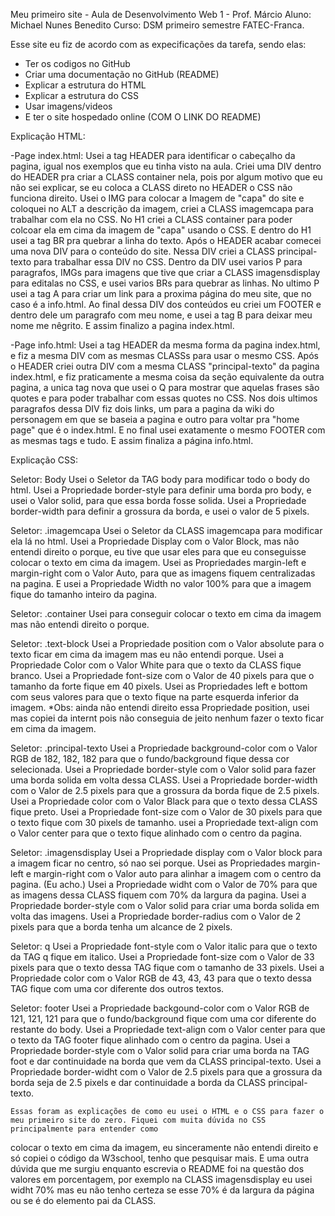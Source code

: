 Meu primeiro site - Aula de Desenvolvimento Web 1 - Prof. Márcio
Aluno: Michael Nunes Benedito
Curso: DSM primeiro semestre FATEC-Franca.

Esse site eu fiz de acordo com as expecificações da tarefa, sendo elas:
- Ter os codigos no GitHub
- Criar uma documentação no GitHub (README)
- Explicar a estrutura do HTML
- Explicar a estrutura do CSS
- Usar imagens/videos
- E ter o site hospedado online (COM O LINK DO README)


Explicação HTML:

-Page index.html:
    Usei a tag HEADER para identificar o cabeçalho da pagina, igual nos exemplos que eu tinha visto na aula.
    Criei uma DIV dentro do HEADER pra criar a CLASS container nela, pois por algum motivo que eu não sei explicar, se eu coloca a CLASS direto no HEADER o CSS não funciona direito.
    Usei o IMG para colocar a Imagem de "capa" do site e coloquei no ALT a descrição da imagem, criei a CLASS imagemcapa para trabalhar com ela no CSS.
    No H1 criei a CLASS container para poder colcoar ela em cima da imagem de "capa" usando o CSS. E dentro do H1 usei a tag BR pra quebrar a linha do texto.
    Após o HEADER acabar comecei uma nova DIV para o conteúdo do site. Nessa DIV criei a CLASS principal-texto para trabalhar essa DIV no CSS.
    Dentro da DIV usei varios P para paragrafos, IMGs para imagens que tive que criar a CLASS imagensdisplay para editalas no CSS, e usei varios BRs para quebrar as linhas.
    No ultimo P usei a tag A para criar um link para a proxima página do meu site, que no caso é a info.html.
    Ao final dessa DIV dos conteúdos eu criei um FOOTER e dentro dele um paragrafo com meu nome, e usei a tag B para deixar meu nome me nêgrito.
    E assim finalizo a pagina index.html.

-Page info.html:
    Usei a tag HEADER da mesma forma da pagina index.html, e fiz a mesma DIV com as mesmas CLASSs para usar o mesmo CSS.
    Após o HEADER criei outra DIV com a mesma CLASS "principal-texto" da pagina index.html, e fiz praticamente a mesma coisa da seção equivalente da outra pagina, a unica tag nova que usei
o Q para mostrar que aquelas frases são quotes e para poder trabalhar com essas quotes no CSS.
    Nos dois ultimos paragrafos dessa DIV fiz dois links, um para a pagina da wiki do personagem em que se baseia a pagina e outro para voltar pra "home page" que é o index.html.
    E no final usei exatamente o mesmo FOOTER com as mesmas tags e tudo.
    E assim finaliza a página info.html.

Explicação CSS:

Seletor: Body
    Usei o Seletor da TAG body para modificar todo o body do html.
    Usei a Propriedade border-style para definir uma borda pro body, e usei o Valor solid, para que essa borda fosse solida.
    Usei a Propriedade border-width para definir a grossura da borda, e usei o valor de 5 pixels.

Seletor: .imagemcapa
    Usei o Seletor da CLASS imagemcapa para modificar ela lá no html.
    Usei a Propriedade Display com o Valor Block, mas não entendi direito o porque, eu tive que usar eles para que eu conseguisse colocar o texto em cima da imagem.
    Usei as Propriedades margin-left e margin-right com o Valor Auto, para que as imagens fiquem centralizadas na pagina.
    E usei a Propriedade Width no valor 100% para que a imagem fique do tamanho inteiro da pagina.

Seletor: .container
    Usei para conseguir colocar o texto em cima da imagem mas não entendi direito o porque.

Seletor: .text-block
    Usei a Propriedade position com o Valor absolute para o texto ficar em cima da imagem mas eu não entendi porque.
    Usei a Propriedade Color com o Valor White para que o texto da CLASS fique branco.
    Usei a Propriedade font-size com o Valor de 40 pixels para que o tamanho da forte fique em 40 pixels.
    Usei as Propriedades left e bottom com seus valores para que o texto fique na parte esquerda inferior da imagem.
*Obs: ainda não entendi direito essa Propriedade position, usei mas copiei da internt pois não conseguia de jeito nenhum fazer o texto ficar em cima da imagem.

Seletor: .principal-texto
    Usei a Propriedade background-color com o Valor RGB de 182, 182, 182 para que o fundo/background fique dessa cor selecionada.
    Usei a Propriedade border-style com o Valor solid para fazer uma borda solida em volta dessa CLASS.
    Usei a Propriedade border-width com o Valor de 2.5 pixels para que a grossura da borda fique de 2.5 pixels.
    Usei a Propriedade color com o Valor Black para que o texto dessa CLASS fique preto.
    Usei a Propriedade font-size com o Valor de 30 pixels para que o texto fique com 30 pixels de tamanho.
    usei a Propriedade text-align com o Valor center para que o texto fique alinhado com o centro da pagina.

Seletor: .imagensdisplay 
    Usei a Propriedade display com o Valor block para a imagem ficar no centro, só nao sei porque.
    Usei as Propriedades margin-left e margin-right com o Valor auto para alinhar a imagem com o centro da pagina. (Eu acho.)
    Usei a Propriedade widht com o Valor de 70% para que as imagens dessa CLASS fiquem com 70% da largura da pagina.
    Usei a Propriedade border-style com o Valor solid para criar uma borda solida em volta das imagens.
    Usei a Propriedade border-radius com o Valor de 2 pixels para que a borda tenha um alcance de 2 pixels.

Seletor: q 
    Usei a Propriedade font-style com o Valor italic para que o texto da TAG q fique em italico.
    Usei a Propriedade font-size com o Valor de 33 pixels para que o texto dessa TAG fique com o tamanho de 33 pixels.
    Usei a Propriedade color com o Valor RGB de 43, 43, 43 para que o texto dessa TAG fique com uma cor diferente dos outros textos.

Seletor: footer
    Usei a Propriedade backgound-color com o Valor RGB de 121, 121, 121 para que o fundo/background fique com uma cor diferente do restante do body.
    Usei a Propriedade text-align com o Valor center para que o texto da TAG footer fique alinhado com o centro da pagina.
    Usei a Propriedade border-style com o Valor solid para criar uma borda na TAG foot e dar continuidade na borda que vem da CLASS principal-texto.
    Usei a Propriedade border-widht com o Valor de 2.5 pixels para que a grossura da borda seja de 2.5 pixels e dar continuidade a borda da CLASS principal-texto.


    Essas foram as explicações de como eu usei o HTML e o CSS para fazer o meu primeiro site do zero. Fiquei com muita dúvida no CSS principalmente para entender como
colocar o texto em cima da imagem, eu sinceramente não entendi direito e só copiei o código da W3school, tenho que pesquisar mais. E uma outra dúvida que me surgiu enquanto 
escrevia o README foi na questão dos valores em porcentagem, por exemplo na CLASS imagensdisplay eu usei widht 70% mas eu não tenho certeza se esse 70% é da largura
da página ou se é do elemento pai da CLASS.

